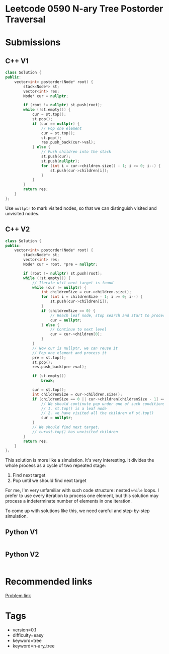 # Leetcode 0590 N-ary Tree Postorder Traversal

# Submissions

## C++ V1

```C++
class Solution {
public:
    vector<int> postorder(Node* root) {
        stack<Node*> st;
        vector<int> res;
        Node* cur = nullptr;

        if (root != nullptr) st.push(root);
        while (!st.empty()) {
            cur = st.top();
            st.pop();
            if (cur == nullptr) {
                // Pop one element
                cur = st.top();
                st.pop();
                res.push_back(cur->val);
            } else {
                // Push children into the stack
                st.push(cur);
                st.push(nullptr);
                for (int i = cur->children.size() - 1; i >= 0; i--) {
                    st.push(cur->children[i]);
                }
            }
        }
        return res;
    }
};
```

Use `nullptr` to mark visited nodes, so that we can distinguish visited and unvisited nodes.


## C++ V2

```C++
class Solution {
public:
    vector<int> postorder(Node* root) {
        stack<Node*> st;
        vector<int> res;
        Node* cur = root, *pre = nullptr;

        if (root != nullptr) st.push(root);
        while (!st.empty()) {
            // Iterate util next target is found
            while (cur != nullptr) {
                int childrenSize = cur->children.size();
                for (int i = childrenSize - 1; i >= 0; i--) {
                    st.push(cur->children[i]);
                }
                if (childrenSize == 0) {
                    // Reach leaf node, stop search and start to process
                    cur = nullptr;
                } else {
                    // Continue to next level
                    cur = cur->children[0];
                }
            }
            // Now cur is nullptr, we can reuse it
            // Pop one element and process it
            pre = st.top();
            st.pop();
            res.push_back(pre->val);

            if (st.empty()) 
                break;

            cur = st.top();
            int childrenSize = cur->children.size();
            if (childrenSize == 0 || cur->children[childrenSize - 1] == pre) {
                // We should continute pop under one of such conditions:
                // 1. st.top() is a leaf node
                // 2. we have visited all the children of st.top()
                cur = nullptr;
            }
            // We should find next target.
            // cur=st.top() has unvisited children
        }
        return res;
    }
};
```

This solution is more like a simulation. It's very interesting. It divides the whole process as a cycle of two repeated stage: 

1. Find next target
2. Pop until we should find next target

For me, I'm very unfamiliar with such code structure: nested `while` loops. I prefer to use every iteration to process one element, but this solution may process a indeterminate number of elements in one iteration.

To come up with solutions like this, we need careful and step-by-step simulation.

## Python V1

```python
```



## Python V2

```python

```


# Recommended links

[Problem link](https://leetcode.com/problems/n-ary-tree-postorder-traversal/description/)


# Tags

- version=0.1
- difficulty=easy
- keyword=tree
- keyword=n-ary_tree